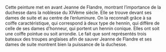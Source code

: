 Cette peinture met en avant Jeanne de Flandre, montrant l’importance de la duchesse dans la noblesse du XIVème siècle. Elle se trouve devant ses dames de suite et au centre de l’enluminure. On la reconnaît grâce à sa coiffe caractéristique, qui correspond à deux type de hennin, qui diffère de celle de ses dames d’honneur, qui portent un hennin conique. Elles ont soit une coiffe pointue ou soit arrondie. Le fait que sont représentés trois bateaux des troupes anglaises afin de sauver Jeanne de Flandre et ses dames de suite montrent bien la puissance de la duchesse.